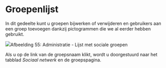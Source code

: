 # Groepenlijst

In dit gedeelte kunt u groepen bijwerken of verwijderen en gebruikers aan een groep toevoegen dankzij pictogrammen die we al eerder hebben gebruikt.

![](../../.gitbook/assets/groupeliste%20%281%29.png)Afbeelding 55: Administratie - Lijst met sociale groepen

Als u op de link van de groepsnaam klikt, wordt u doorgestuurd naar het tabblad *Sociaal netwerk* en de groepspagina.
